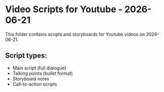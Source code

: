 # Video Scripts for Youtube - 2026-06-21

This folder contains scripts and storyboards for Youtube videos on 2026-06-21.

## Script types:
- Main script (full dialogue)
- Talking points (bullet format)
- Storyboard notes
- Call-to-action scripts
